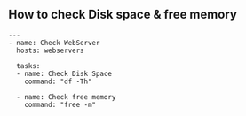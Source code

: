 ## How to check Disk space & free memory
```
---
- name: Check WebServer
  hosts: webservers
 
  tasks:
  - name: Check Disk Space
    command: "df -Th"

  - name: Check free memory
    command: "free -m"
```
